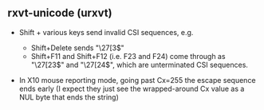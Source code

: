 ## rxvt-unicode (urxvt)

  - Shift + various keys send invalid CSI sequences, e.g.

      - Shift+Delete sends "\27[3$"
	  - Shift+F11 and Shift+F12 (i.e. F23 and F24) come through as "\27[23$" and "\27[24$", which are unterminated CSI sequences.

  - In X10 mouse reporting mode, going past Cx=255 the escape sequence ends early (I expect they just see the wrapped-around Cx value as a NUL byte that ends the string)
